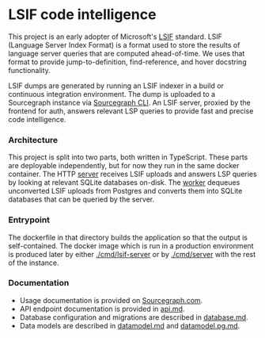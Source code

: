 # LSIF code intelligence

This project is an early adopter of Microsoft's [LSIF](https://code.visualstudio.com/blogs/2019/02/19/lsif) standard. LSIF (Language Server Index Format) is a format used to store the results of language server queries that are computed ahead-of-time. We uses that format to provide jump-to-definition, find-reference, and hover docstring functionality.

LSIF dumps are generated by running an LSIF indexer in a build or continuous integration environment. The dump is uploaded to a Sourcegraph instance via [Sourcegraph CLI](https://github.com/sourcegraph/src-cli). An LSIF server, proxied by the frontend for auth, answers relevant LSP queries to provide fast and precise code intelligence.

### Architecture

This project is split into two parts, both written in TypeScript. These parts are deployable independently, but for now they run in the same docker container. The HTTP [server](./src/server/server.ts) receives LSIF uploads and answers LSP queries by looking at relevant SQLite databases on-disk. The [worker](./src/worker/worker.ts) dequeues unconverted LSIF uploads from Postgres and converts them into SQLite databases that can be queried by the server.

### Entrypoint

The dockerfile in that directory builds the application so that the output is self-contained. The docker image which is run in a production environment is produced later by either [./cmd/lsif-server](.././cmd/lsif-server) or by [./cmd/server](.././cmd/server) with the rest of the instance.

### Documentation

- Usage documentation is provided on [Sourcegraph.com](https://docs.sourcegraph.com/user/code_intelligence/lsif).
- API endpoint documentation is provided in [api.md](./docs/api.md).
- Database configuration and migrations are described in [database.md](./docs/database.md).
- Data models are described in [datamodel.md](./docs/datamodel.md) and [datamodel.pg.md](./docs/datamodel.pg.md).
